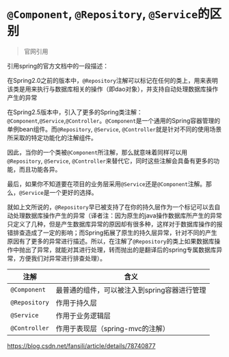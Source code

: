 # `@Component`, `@Repository`, `@Service`的区别

> 官网引用

引用spring的官方文档中的一段描述：

在Spring2.0之前的版本中，`@Repository`注解可以标记在任何的类上，用来表明该类是用来执行与数据库相关的操作（即dao对象），并支持自动处理数据库操作产生的异常

在Spring2.5版本中，引入了更多的Spring类注解：`@Component`,`@Service`,`@Controller`。`@Component`是一个通用的Spring容器管理的单例bean组件。而`@Repository`, `@Service`, `@Controller`就是针对不同的使用场景所采取的特定功能化的注解组件。

因此，当你的一个类被`@Component`所注解，那么就意味着同样可以用`@Repository`, `@Service`, `@Controller`来替代它，同时这些注解会具备有更多的功能，而且功能各异。

最后，如果你不知道要在项目的业务层采用`@Service`还是`@Component`注解。那么，`@Service`是一个更好的选择。

就如上文所说的，`@Repository`早已被支持了在你的持久层作为一个标记可以去自动处理数据库操作产生的异常（译者注：因为原生的java操作数据库所产生的异常只定义了几种，但是产生数据库异常的原因却有很多种，这样对于数据库操作的报错排查造成了一定的影响；而Spring拓展了原生的持久层异常，针对不同的产生原因有了更多的异常进行描述。所以，在注解了`@Repository`的类上如果数据库操作中抛出了异常，就能对其进行处理，转而抛出的是翻译后的spring专属数据库异常，方便我们对异常进行排查处理）。

注解  |  含义
---|---
`@Component`  |  最普通的组件，可以被注入到spring容器进行管理
`@Repository`  |  作用于持久层
`@Service`  |  作用于业务逻辑层
`@Controller`  |  作用于表现层（spring-mvc的注解）

https://blog.csdn.net/fansili/article/details/78740877